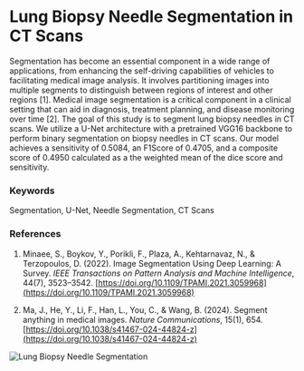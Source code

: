 # Lung Biopsy Needle Segmentation in CT Scans

Segmentation has become an essential component in a wide range of applications, from enhancing the self-driving capabilities of vehicles to facilitating medical image analysis. It involves partitioning images into multiple segments to distinguish between regions of interest and other regions [1]. Medical image segmentation is a critical component in a clinical setting that can aid in diagnosis, treatment planning, and disease monitoring over time [2]. The goal of this study is to segment lung biopsy needles in CT scans. We utilize a U-Net architecture with a pretrained VGG16 backbone to perform binary segmentation on biopsy needles in CT scans. Our model achieves a sensitivity of 0.5084, an F1Score of 0.4705, and a composite score of 0.4950 calculated as a the weighted mean of the dice score and sensitivity.


### Keywords

Segmentation, U-Net, Needle Segmentation, CT Scans

### References

1. Minaee, S., Boykov, Y., Porikli, F., Plaza, A., Kehtarnavaz, N., & Terzopoulos, D. (2022). Image Segmentation Using Deep Learning: A Survey. *IEEE Transactions on Pattern Analysis and Machine Intelligence*, 44(7), 3523–3542. [https://doi.org/10.1109/TPAMI.2021.3059968](https://doi.org/10.1109/TPAMI.2021.3059968)

2. Ma, J., He, Y., Li, F., Han, L., You, C., & Wang, B. (2024). Segment anything in medical images. *Nature Communications*, 15(1), 654. [https://doi.org/10.1038/s41467-024-44824-z](https://doi.org/10.1038/s41467-024-44824-z)

![Lung Biopsy Needle Segmentation](https://github.com/sujitsilas/LungBiopsyNeedleSegmentation/assets/70657722/a4b42030-5bdf-489d-a631-7ce571e70869)
